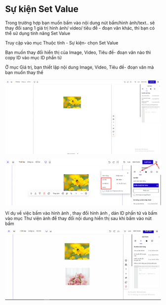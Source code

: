 # Sự kiện Set Value

Trong trường hợp bạn muốn bấm vào nội dung nút bấm/hình ảnh/text.. sẽ thay đổi sang 1 giá trị hình ảnh/ video/ tiêu đề - đoạn văn khác, thì bạn có thể sử dụng tính năng Set Value&#x20;

Truy cập vào mục Thuộc tính - Sự kiện- chọn Set Value&#x20;

Bạn muốn thay đổi hiển thị của Image, Video, Tiêu đề- đoạn văn nào thì copy ID vào mục ID phần tử&#x20;

Ở mục Giá trị, bạn thiết lập nội dung Image, Video, Tiêu đề- đoạn văn mà bạn muốn thay thế&#x20;

![](<../../.gitbook/assets/sự kiện nhấp chuột .gif>)

![](<../../.gitbook/assets/image (337).png>)

Ví dụ về việc bấm vào hình ảnh , thay đổi hình ảnh  , dán ID phần tử và bấm vào mục Thư viện ảnh để thay đổi nội dung hiển thị sau khi bấm vào nút bấm&#x20;

![](<../../.gitbook/assets/set value.gif>)
